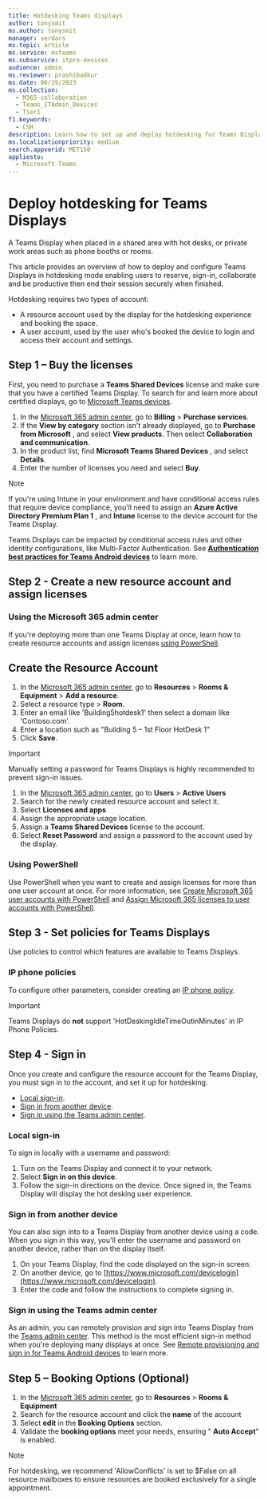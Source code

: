 ```yaml
---
title: Hotdesking Teams displays
author: tonysmit
ms.author: tonysmit
manager: serdars
ms.topic: article
ms.service: msteams
ms.subservice: itpro-devices
audience: admin
ms.reviewer: prashibadkur
ms.date: 06/29/2023
ms.collection: 
  - M365-collaboration
  - Teams_ITAdmin_Devices
  - Tier1
f1.keywords: 
  - CSH
description: Learn how to set up and deploy hotdesking for Teams Displays.
ms.localizationpriority: medium
search.appverid: MET150
appliesto: 
  - Microsoft Teams
---
```


# Deploy hotdesking for Teams Displays

A Teams Display when placed in a shared area with hot desks, or private work areas such as phone booths or rooms.

This article provides an overview of how to deploy and configure Teams Displays in hotdesking mode enabling users to reserve, sign-in, collaborate and be productive then end their session securely when finished.

Hotdesking requires two types of account:

- A resource account used by the display for the hotdesking experience and booking the space.
- A user account, used by the user who's booked the device to login and access their account and settings.

## Step 1 – Buy the licenses

First, you need to purchase a  **Teams Shared Devices**  license and make sure that you have a certified Teams Display. To search for and learn more about certified displays, go to [Microsoft Teams devices](https://products.office.com/microsoft-teams/across-devices?ms.url=officecomteamsdevices&rtc=1).

1. In the [Microsoft 365 admin center](https://go.microsoft.com/fwlink/p/?linkid=2024339), go to  **Billing**  \>  **Purchase services**.
2. If the  **View by category**  section isn't already displayed, go to  **Purchase from Microsoft** , and select  **View products**. Then select  **Collaboration and communication**.
3. In the product list, find  **Microsoft Teams Shared Devices** , and select  **Details**.
4. Enter the number of licenses you need and select  **Buy**.

> [!NOTE]
>
>If you're using Intune in your environment and have conditional access rules that require device compliance, you'll need to assign an  **Azure Active Directory Premium Plan 1** , and  **Intune**  license to the device account for the Teams Display.

Teams Displays can be impacted by conditional access rules and other identity configurations, like Multi-Factor Authentication. See [**Authentication best practices for Teams Android devices**](./authentication-best-practices-for-android-devices.md) to learn more.

## Step 2 - Create a new resource account and assign licenses

### Using the Microsoft 365 admin center

If you're deploying more than one Teams Display at once, learn how to create resource accounts and assign licenses [using PowerShell](../set-up-common-area-phones.md#using-powershell).

## Create the Resource Account

1. In the [Microsoft 365 admin center](https://go.microsoft.com/fwlink/p/?linkid=2024339), go to  **Resources**  \>  **Rooms & Equipment**  \>  **Add a resource**.
2. Select a resource type \> **Room**.
3. Enter an email like 'Building5hotdesk1' then select a domain like 'Contoso.com'.
4. Enter a location such as "Building 5 – 1st Floor HotDesk 1"
5. Click **Save**.

> [!Important]
>
> Manually setting a password for Teams Displays is highly recommended to prevent sign-in issues.

1. In the [Microsoft 365 admin center](https://go.microsoft.com/fwlink/p/?linkid=2024339), go to  **Users**  \>  **Active Users**
2. Search for the newly created resource account and select it.
3. Select **Licenses and apps**
4. Assign the appropriate usage location.
5. Assign a **Teams Shared Devices**  license to the account.
6. Select **Reset Password** and assign a password to the account used by the display.

### Using PowerShell

Use PowerShell when you want to create and assign licenses for more than one user account at once. For more information, see [Create Microsoft 365 user accounts with PowerShell](/microsoft-365/enterprise/create-user-accounts-with-microsoft-365-powershell?view=o365-worldwide&preserve-view=true) and [Assign Microsoft 365 licenses to user accounts with PowerShell](/microsoft-365/enterprise/assign-licenses-to-user-accounts-with-microsoft-365-powershell?view=o365-worldwide&preserve-view=true).

## Step 3 - Set policies for Teams Displays

Use policies to control which features are available to Teams Displays.

### IP phone policies

To configure other parameters, consider creating an [IP phone policy](/powershell/module/skype/new-csteamsipphonepolicy).

> [!Important]
>
> Teams Displays do **not** support 'HotDeskingIdleTimeOutinMinutes' in IP Phone Policies.

## Step 4 - Sign in

Once you create and configure the resource account for the Teams Display, you must sign in to the account, and set it up for hotdesking.

- [Local sign-in](../set-up-common-area-phones.md#local-sign-in).
- [Sign in from another device](../set-up-common-area-phones.md#sign-in-from-another-device).
- [Sign in using the Teams admin center](../set-up-common-area-phones.md#sign-in-using-the-teams-admin-center).

### Local sign-in
To sign in locally with a username and password:

1. Turn on the Teams Display and connect it to your network.
2. Select  **Sign in on this device**.
3. Follow the sign-in directions on the device. Once signed in, the Teams Display will display the hot desking user experience.

### Sign in from another device
You can also sign into to a Teams Display from another device using a code. When you sign in this way, you'll enter the username and password on another device, rather than on the display itself.

1. On your Teams Display, find the code displayed on the sign-in screen.
2. On another device, go to [https://www.microsoft.com/devicelogin](https://www.microsoft.com/devicelogin).
3. Enter the code and follow the instructions to complete signing in.

### Sign in using the Teams admin center
As an admin, you can remotely provision and sign into Teams Display from the [Teams admin center](https://go.microsoft.com/fwlink/p/?linkid=2066851). This method is the most efficient sign-in method when you're deploying many displays at once. See [Remote provisioning and sign in for Teams Android devices](./remote-provision-remote-login.md) to learn more.

## Step 5 – Booking Options (Optional)

  1. In the [Microsoft 365 admin center](https://go.microsoft.com/fwlink/p/?linkid=2024339), go to  **Resources**  \>  **Rooms & Equipment**
  2. Search for the resource account and click the **name** of the account
  3. Select **edit** in the **Booking Options** section.
  4. Validate the **booking options** meet your needs, ensuring " **Auto Accept**" is enabled.

> [!Note]
>
> For hotdesking, we recommend 'AllowConflicts' is set to $False on all resource mailboxes to ensure resources are booked exclusively for a single appointment.
